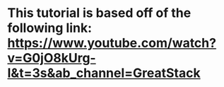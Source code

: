 # This tutorial is based off of the following link: https://www.youtube.com/watch?v=G0jO8kUrg-I&t=3s&ab_channel=GreatStack
